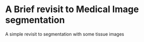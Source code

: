 # A Brief revisit to Medical Image segmentation
A simple revisit to segmentation with some tissue images
